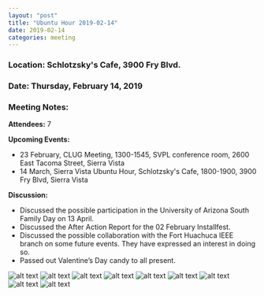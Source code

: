 ```yaml
---
layout: "post"
title: "Ubuntu Hour 2019-02-14"
date: 2019-02-14
categories: meeting
---
```


### Location: Schlotzsky's Cafe, 3900 Fry Blvd.

### Date: Thursday, February 14, 2019

### Meeting Notes:

**Attendees:** 7

**Upcoming Events:**

 * 23 February, CLUG Meeting, 1300-1545, SVPL conference room, 2600 East Tacoma Street, Sierra Vista
 * 14 March, Sierra Vista Ubuntu Hour, Schlotzsky's Cafe, 1800-1900, 3900 Fry Blvd, Sierra Vista
 
**Discussion:**
 * Discussed the possible participation in the University of Arizona South Family Day on 13 April.
 * Discussed the After Action Report for the 02 February Installfest.
 * Discussed the possible collaboration with the Fort Huachuca IEEE branch on some future events.  They have expressed an interest in doing so.
 * Passed out Valentine’s Day candy to all present.
 
![alt text](https://raw.githubusercontent.com/CochiseLinuxUsersGroup/CochiseLinuxUsersGroup.github.io/master/images/rsz_sv_ubuntuhour_2019-02-14_1.jpg)
![alt text](https://raw.githubusercontent.com/CochiseLinuxUsersGroup/CochiseLinuxUsersGroup.github.io/master/images/rsz_sv_ubuntuhour_2019-02-14_2.jpg)
![alt text](https://raw.githubusercontent.com/CochiseLinuxUsersGroup/CochiseLinuxUsersGroup.github.io/master/images/rsz_sv_ubuntuhour_2019-02-14_3.jpg)
![alt text](https://raw.githubusercontent.com/CochiseLinuxUsersGroup/CochiseLinuxUsersGroup.github.io/master/images/rsz_sv_ubuntuhour_2019-02-14_4.jpg)
![alt text](https://raw.githubusercontent.com/CochiseLinuxUsersGroup/CochiseLinuxUsersGroup.github.io/master/images/rsz_sv_ubuntuhour_2019-02-14_5.jpg)
![alt text](https://raw.githubusercontent.com/CochiseLinuxUsersGroup/CochiseLinuxUsersGroup.github.io/master/images/rsz_sv_ubuntuhour_2019-02-14_6.jpg)
![alt text](https://raw.githubusercontent.com/CochiseLinuxUsersGroup/CochiseLinuxUsersGroup.github.io/master/images/rsz_sv_ubuntuhour_2019-02-14_7.jpg)
![alt text](https://raw.githubusercontent.com/CochiseLinuxUsersGroup/CochiseLinuxUsersGroup.github.io/master/images/rsz_sv_ubuntuhour_2019-02-14_8.jpg)
![alt text](https://raw.githubusercontent.com/CochiseLinuxUsersGroup/CochiseLinuxUsersGroup.github.io/master/images/rsz_sv_ubuntuhour_2019-02-14_9.jpg)
